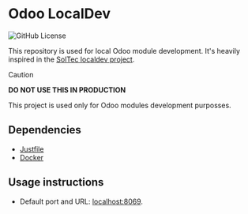 # Odoo LocalDev

![GitHub License](https://img.shields.io/badge/License-MIT-green)

This repository is used for local Odoo module development. It's heavily
inspired in the [SolTec localdev
project](https://github.com/Mueve-TEC/soltec-localdev).

> [!CAUTION]
> **DO NOT USE THIS IN PRODUCTION**
>
> This project is used only for Odoo modules development purposses.


## Dependencies

- [Justfile](https://github.com/casey/just)
- [Docker](https://www.docker.com/products/docker-desktop)


## Usage instructions

- Default port and URL: [localhost:8069](http://localhost:8069).


